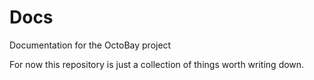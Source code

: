 # Docs

Documentation for the OctoBay project

For now this repository is just a collection of things worth writing down.
